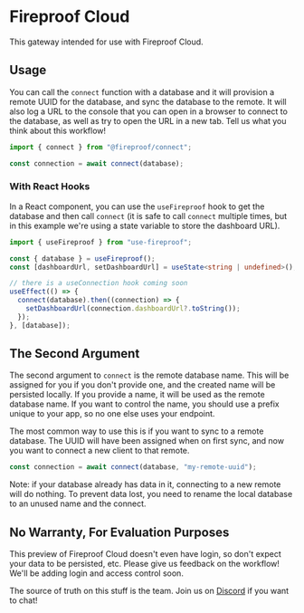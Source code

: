 # Fireproof Cloud

This gateway intended for use with Fireproof Cloud.

## Usage

You can call the `connect` function with a database and it will provision a remote UUID for the database, and sync the database to the remote. It will also log a URL to the console that you can open in a browser to connect to the database, as well as try to open the URL in a new tab. Tell us what you think about this workflow!

```typescript
import { connect } from "@fireproof/connect";

const connection = await connect(database);
```

### With React Hooks

In a React component, you can use the `useFireproof` hook to get the database and then call `connect` (it is safe to call `connect` multiple times, but in this example we're using a state variable to store the dashboard URL).

```typescript
import { useFireproof } from "use-fireproof";

const { database } = useFireproof();
const [dashboardUrl, setDashboardUrl] = useState<string | undefined>();

// there is a useConnection hook coming soon
useEffect(() => {
  connect(database).then((connection) => {
    setDashboardUrl(connection.dashboardUrl?.toString());
  });
}, [database]);
```

## The Second Argument

The second argument to `connect` is the remote database name. This will be assigned for you if you don't provide one, and the created name will be persisted locally. If you provide a name, it will be used as the remote database name. If you want to control the name, you should use a prefix unique to your app, so no one else uses your endpoint.

The most common way to use this is if you want to sync to a remote database. The UUID will have been assigned when on first sync, and now you want to connect a new client to that remote.

```typescript
const connection = await connect(database, "my-remote-uuid");
```

Note: if your database already has data in it, connecting to a new remote will do nothing. To prevent data lost, you need to rename the local database to an unused name and the connect.

## No Warranty, For Evaluation Purposes

This preview of Fireproof Cloud doesn't even have login, so don't expect your data to be persisted, etc. Please give us feedback on the workflow! We'll be adding login and access control soon.

The source of truth on this stuff is the team. Join us on [Discord](https://discord.gg/cCryrNHePH) if you want to chat!
